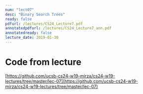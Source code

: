 ```yaml
---
num: "lect07"
desc: "Binary Search Trees"
ready: false
pdfurl: /lectures/CS24_Lecture7.pdf
annotatedpdfurl: /lectures/CS24_Lecture7_ann.pdf
annotatedready: false
lecture_date: 2019-01-30
---
```


# Code from lecture
[https://github.com/ucsb-cs24-w19-mirza/cs24-w19-lectures/tree/master/lec-07](https://github.com/ucsb-cs24-w19-mirza/cs24-w19-lectures/tree/master/lec-07)
